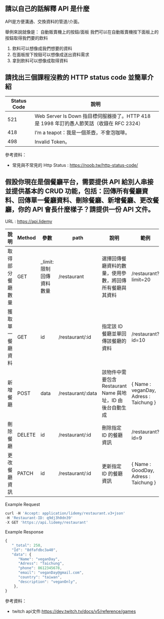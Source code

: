 ## 請以自己的話解釋 API 是什麼
API是方便溝通、交換資料的管道/介面。

舉例來說就像是：
自動販賣機上的按鈕/面板
我們可以在自動販賣機按下面板上的按鈕取得我們要的飲料
1. 飲料可以想像成我們想要的資料
2. 在面板按下按鈕可以想像成送出資料需求
3. 拿到飲料可以想像成取得資料


## 請找出三個課程沒教的 HTTP status code 並簡單介紹

| Status Code | 說明 |
|-----------|-------|
| 521 | Web Server Is Down 指目標伺服器掛了。HTTP 418 是 1998 年訂的愚人節笑話（收錄在 RFC 2324）|
| 418 | I’m a teapot：我是一個茶壺，不會泡咖啡。|
| 498 | Invalid Token。|

參考資料：
- 常見與不常見的 Http Status : https://noob.tw/http-status-code/


## 假設你現在是個餐廳平台，需要提供 API 給別人串接並提供基本的 CRUD 功能，包括：回傳所有餐廳資料、回傳單一餐廳資料、刪除餐廳、新增餐廳、更改餐廳，你的 API 會長什麼樣子？請提供一份 API 文件。

URL : https://api.lidemy

| 說明     | Method| 參數 | path       | 說明     | 範例      |
|--------|--------|------------|----------------------|----------------|-----|
| 取得部分餐廳數量 |GET| _limit:限制回傳資料數量 | /restaurant|選擇回傳餐廳資料的數量，使用參數，將回傳所有餐廳與其資料| /restaurant?limit=20|
| 獲取單一餐廳資料 | GET|id   |/restaurant/:id | 指定該 ID 餐廳並單回傳該餐廳的資料| /restaurant?id=10 |
| 新增餐廳 | POST | data | /restaurant/:data| 該物件中需要包含 Restaurant Name 與地址，ID 由後台自動生成| { Name : veganDay, Adress : Taichung }|
| 刪除餐廳   | DELETE   | id     | /restaurant/:id | 刪除指定 ID 的餐廳資訊 | /restaurant?id=9|
| 更改餐廳資訊   | PATCH   | id     | /restaurant/:id | 更新指定 ID 的餐廳資訊  | { Name : GoodDay, Adress : Taichung }|


Example Request
``` js
curl -H 'Accept: application/lidemy/restaurant.v3+json'
-H 'Restaurant-ID: q9dj3h0dn39'
-X GET 'https://api.lidemy/restaurant'
```

Example Response
``` js
{
   "_total": 250,
   "Id": "8dfafdbc3a40",
   "data": {
      "Name": "veganDay",
      "Adress": "Taichung",
      "phone": 8612345678,
      "email": "veganDay@gmail.com",
      "country": "taiwan",
      "description": "veganOnly",
    },
}
```
參考資料：
-  twitch api文件:https://dev.twitch.tv/docs/v5/reference/games

